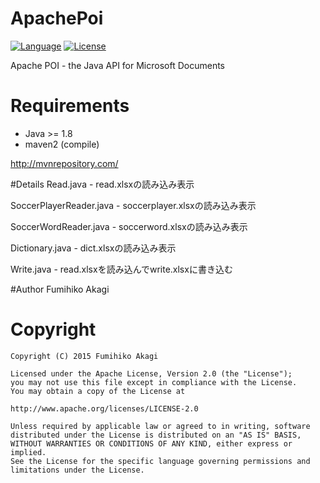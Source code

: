 # ApachePoi
[![Language](http://img.shields.io/badge/language-java-orange.svg?style=flat)](http://www.oracle.com/technetwork/java/javase/downloads/index.html)
[![License](http://img.shields.io/badge/license-apache2.0-lightgrey.svg?style=flat)](http://www.apache.org/licenses/LICENSE-2.0)

Apache POI - the Java API for Microsoft Documents

# Requirements
* Java >= 1.8
* maven2 (compile)

http://mvnrepository.com/

#Details
Read.java - read.xlsxの読み込み表示

SoccerPlayerReader.java - soccerplayer.xlsxの読み込み表示

SoccerWordReader.java - soccerword.xlsxの読み込み表示

Dictionary.java - dict.xlsxの読み込み表示

Write.java - read.xlsxを読み込んでwrite.xlsxに書き込む

#Author
Fumihiko Akagi

# Copyright
    Copyright (C) 2015 Fumihiko Akagi

    Licensed under the Apache License, Version 2.0 (the "License");
    you may not use this file except in compliance with the License.
    You may obtain a copy of the License at

    http://www.apache.org/licenses/LICENSE-2.0
    
    Unless required by applicable law or agreed to in writing, software
    distributed under the License is distributed on an "AS IS" BASIS,
    WITHOUT WARRANTIES OR CONDITIONS OF ANY KIND, either express or implied.
    See the License for the specific language governing permissions and
    limitations under the License.


